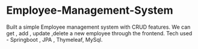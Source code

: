 # Employee-Management-System

Built a simple Employee management system with CRUD features.
We can get , add , update ,delete a new employee through the frontend.
Tech used - Springboot , JPA , Thymeleaf, MySql.
